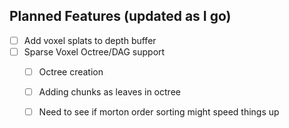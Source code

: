 ## Planned Features (updated as I go)

- [ ] Add voxel splats to depth buffer
- [ ] Sparse Voxel Octree/DAG support
   - [ ] Octree creation
   - [ ] Adding chunks as leaves in octree
   - [ ] Need to see if morton order sorting might speed things up
   
